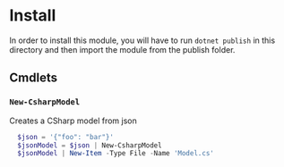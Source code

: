 # Install

In order to install this module, you will have to run `dotnet publish` in this directory and then import the module from the publish folder.

## Cmdlets

### `New-CsharpModel`

Creates a CSharp model from json

```powerShell
  $json = '{"foo": "bar"}'
  $jsonModel = $json | New-CsharpModel
  $jsonModel | New-Item -Type File -Name 'Model.cs'
```

